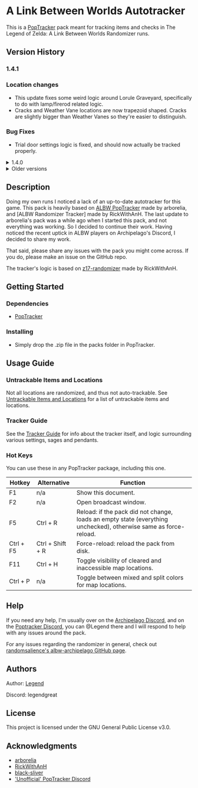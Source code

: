 # A Link Between Worlds Autotracker

This is a [PopTracker](https://poptracker.github.io/) pack meant for tracking items and checks in The Legend of Zelda: A Link Between Worlds Randomizer runs.

## Version History

[](https://github.com/Legendgreat/albw-ap-poptracker/tree/master#version_history)

### 1.4.1

### Location changes

- This update fixes some weird logic around Lorule Graveyard, specifically to do with lamp/firerod related logic.
- Cracks and Weather Vane locations are now trapezoid shaped. Cracks are slightly bigger than Weather Vanes so they're easier to distinguish.

### Bug Fixes

- Trial door settings logic is fixed, and should now actually be tracked properly.

<details>

<summary>1.4.0</summary>

### 1.4.0

### Layout

- This update adds compact versions of the map trackers. People were (rightfully) complaining that the original map trackers don't fit on 1080p, so the compact versions are now the default "Map Tracker (orientation)", while the original map trackers are renamed to "Full Map Tracker (orientation)". This compact version will have the compacted maps, as well as a tabbed version of the items.
  Small note: the horizontal compact variant isn't the most beautiful layout, but with the lack of centering or margins in tabs there's currently not a lot I can do to make it look better. Hopefully in a future PopTracker version I can fix that. For now, making the window as small as possible horizontally minimizes how awful it looks.
- The settings have been moved to their own settings menu on all variants, which you can find in the top toolbar next to AP.

### Location changes

- The dungeon rewards have been re-introduced to the map. They are now directly linked to the dungeon items you see in the tracker, and are always visible even when set to ??.
- Dungeon locations on the Overworld maps are now slightly bigger, so they're easier to distinguish.

### Bug Fixes

- Trial door settings should now be tracked properly and show the trial door as active.
- The premium milk check at the Bouldering Guy now works properly. Due to letter in a bottle and milk bar check being unavailable in the current version of ALBW APWorld, the milk bar check is now disabled when an AP connection is made. This allows z17-randomizer users to still track the milk bar trade route.

### Remaining issues

- When swapping between AP slots or variants, some settings might not get updated properly. CTRL + Shift + R and reconnecting to AP will fix this. I want to fix this issue if possible but I'm not sure how, so I'm deferring this to a later minor release.

</details>

<details>

<summary>Older versions</summary>

<details>

<summary>1.3.x</summary>

<details>

<summary>1.3.1</summary>

### 1.3.1

### Bug Fixes

- All cracks should now be in logic in cracksanity, with merge and quake, and some of the checks were updated for cracksanity as well.
- Hylian Shield AP item should now properly increment the shield item by two stages
- Blacksmith check should now work properly

</details>

<details>

<summary>1.3.0</summary>

### 1.3.0

### Layout

- This update has a fresh new item layout, that looks a bit cleaner than the previous versions. Because of the new item layout, and some weird issues with resizing the window, I had to separate the vertical layout from the standard map tracker, so it's now in it's own tracker variant.
- I have also reintroduced the item tracker, which is now fully functional, including auto-tracking. Same as the map tracker, weather vanes have to be clicked, but dungeon items are auto-tracked.

### Bug Fixes

- Premium Milk and Letter in a Bottle are now both trackable properly. I have made it in a way where you can click either milk or letter, since you aren't able to get both in any given run. (According to RickWithAnH)
- Thief Girl check is now properly available when having Thieves' Hideout reward item checked (Have to set it to Sage or Pendant, ?? doesn't work)
- Mother Maiamai checks are now disabled instead of cleared, when nice items are set to shuffled or off (From my experience they are always junked, let me know if I'm wrong)
- Death Mountain Maiamai should now appear in front of other checks too

### Improvements

- Based on some feedback from the Archipelago Discord, future versions will have a more descriptive .zip file name, and I will be excluding the .git folder
- Removed most of the unnecessary files and images, bringing the final size of the .zip down to 20% of what it was before
- Did some minor housekeeping of the code

### Remaining issues

- When diamond shape (Maiamai) locations overlap with square shaped ones, the square shape takes prevalence for the mouse hover. [Black Sliver](https://github.com/black-sliver/) is going to fix this in a future PopTracker update. _This is slated to be in the next release of PopTracker._

### What's next

I'm thinking of adding in a crack tracker, right now the tracker only supports marking the tracker you went in to, and for cracksanity, the crack you come out of. I want to add a fully functional crack tracker where you can mark which crack leads where, with maybe an additional map where lines are drawn between pairs, or hovering one highlights another. I'm not sure if PopTracker supports this yet, but I'll see what I can do with the tools that I have.

</details>

</details>

<details>

<summary>1.2.x</summary>

<details>

<summary>1.2.1</summary>

### 1.2.1

- Quake is now tracked if found manually (not initial_crack_state)
- Open trials door should now be tracked
- Swordless mode is now tracked

</details>

<details>

<summary>1.2.0</summary>

### 1.2.0

### Auto-tracked Settings

Settings from player .yaml's are now mostly auto-tracked. In a future update I will add a way to disable it if a lot of people ask for it.

Not everything _can_ be auto-tracked:

- `super_items`
- `assured_weapon`
- `skip_big_bomb_flower`
- `bow_of_light_in_castle`
- `treacherous_tower_floors`
- `keysy`

Luckily, most of these aren't important to track, except for keysy, which will still need to be manually clicked.

### Bug Fixes

- Some checks were previously showing green when they should've been yellow or even red. Most of these were checks related to lamp in Dark and Swamp Palace, but also some logic related ones in Eastern Palace and House of Gales. All locations should now be showing the proper logic.
- The Maiamai locations in Hyrule Rupee Rush and Lorule Dark Ruins South Wall are now in the proper spot

### Remaining issues

- Some Maiamai's in Death Mountain are still visually behind other locations, this will be fixed in a smaller update.

I will probably focus on the vertical layout of the Standard Tracker next.

</details>

</details>

<details>

<summary>1.1.x</summary>

<details>

<summary>1.1.2</summary>

### 1.1.2

- Fixed the versions_url link in manifest.json for automatic updates

</details>

<details>

<summary>1.1.1</summary>

### 1.1.1

### Bug Fixes

- Master Ore is now auto-tracked properly
- Hyrule Castle checks are now auto-tracked properly
- Changed the Mother Maiamai location on Hyrule Overworld map temporarily, until the diamond shape hover issue is fixed in PopTracker
- Death Mountain Maiamai locations are now diamond shaped too

### Improvements

- Added automatic pack update notifications

### Remaining issues

- When diamond shape (Maiamai) locations overlap with square shaped ones, the square shape takes prevalence for the mouse hover. [Black Sliver](https://github.com/black-sliver/) is going to fix this in a future PopTracker update.

</details>

<details>

<summary>1.1.0</summary>

### 1.1.0

### Bug Fixes

- Tracker should now display properly on resolutions below 1440p
- Lorule Castle small keys are now auto-tracked properly
- Osfala rented item is now tracked properly

### Improvements

- All locations are a bit smaller so it's easier to look at
- Maiamai checks are now diamond shaped so they're easier to distinguish from item checks, they also appear in front instead of behind other checks
- Dungeon map images are now combined, and have a floor label
- Bottle for trade quest is now 1 combined letter/milk bottle based on information from RickWithAnH, and should alleviate some confusion around how it's randomized
- Rainbow sage and rainbow pendant is removed from the dungeon prize tracker, and all pendants are now in there
- Sages in every dungeon's prize tracker now have numbers next to them to make them easier to distinguish when they are still greyed out (1 = gulley, 2 = oren, etc.)
- Added a Go! Mode tracker in the Lorule Castle key tracker, where there was previously nothing. May or may not work, untested.

### Remaining issues

- Due to refactor of the dungeon locations, sages and pendants are not properly displayed in dungeons, but still work when toggled in the dungeon item tracker in the bottom dock

If dungeon location checks don't match up with where they should, please let me know. I made sure to test this time but there's a chance I missed something.

</details>

</details>

<details>

<summary>1.0.x</summary>

- 1.0.4
  - slightly adjusted layout, added individual sage portraits to the progression, and added guide to README.md
- 1.0.3
  - Desert Palace had some weird bugs left, fixed now.
- 1.0.2
  - Dungeon tracking should be fixed
- 1.0.1
  - Working autotracking for all locations, items, and dungeon items.
    Sadly no sages/pendants, or events such as bumping into shady guy until apworld has location codes for those.
- 1.0.0
  - Initial Release
  - Changes from arborelia's version include refactoring of the location files, adding proper tracking for locations, tracking dungeon keys and items, and minor adjustments to the layouts, as well as merging it with the latest version of RickWithAnH's tracker.

</details>

</details>

## Description

Doing my own runs I noticed a lack of an up-to-date autotracker for this game. This pack is heavily based on [ALBW PopTracker](https://github.com/arborelia/albw-poptracker/tree/main) made by arborelia, and [ALBW Randomizer Tracker] made by RickWithAnH. The last update to arborelia's pack was a while ago when I started this pack, and not everything was working. So I decided to continue their work. Having noticed the recent uptick in ALBW players on Archipelago's Discord, I decided to share my work.

That said, please share any issues with the pack you might come across. If you do, please make an issue on the GitHub repo.

The tracker's logic is based on [z17-randomizer](https://github.com/rickfay/z17-randomizer) made by RickWithAnH.

## Getting Started

[](https://github.com/Legendgreat/albw-ap-poptracker/tree/master#getting-started)

### Dependencies

- [PopTracker](https://poptracker.github.io/)

### Installing

- Simply drop the .zip file in the packs folder in PopTracker.

## Usage Guide

### Untrackable Items and Locations

[](https://github.com/Legendgreat/albw-ap-poptracker/tree/master#untrackable-items-and-locations)

Not all locations are randomized, and thus not auto-trackable. See [Untrackable Items and Locations](https://github.com/Legendgreat/albw-ap-poptracker/blob/main/docs/UNTRACKABLE.md) for a list of untrackable items and locations.

### Tracker Guide

[](https://github.com/Legendgreat/albw-ap-poptracker/tree/master#tracker-guide)

See the [Tracker Guide](https://github.com/Legendgreat/albw-ap-poptracker/blob/main/docs/GUIDE.md) for info about the tracker itself, and logic surrounding various settings, sages and pendants.

### Hot Keys

[](https://github.com/Legendgreat/albw-ap-poptracker/tree/master#hot-keys)

You can use these in any PopTracker package, including this one.

| Hotkey    | Alternative      | Function                                                                                                         |
| --------- | ---------------- | ---------------------------------------------------------------------------------------------------------------- |
| F1        | n/a              | Show this document.                                                                                              |
| F2        | n/a              | Open broadcast window.                                                                                           |
| F5        | Ctrl + R         | Reload: if the pack did not change, loads an empty state (everything unchecked), otherwise same as force-reload. |
| Ctrl + F5 | Ctrl + Shift + R | Force-reload: reload the pack from disk.                                                                         |
| F11       | Ctrl + H         | Toggle visibility of cleared and inaccessible map locations.                                                     |
| Ctrl + P  | n/a              | Toggle between mixed and split colors for map locations.                                                         |

## Help

If you need any help, I'm usually over on the [Archipelago Discord](https://discord.gg/8Z65BR2), and on the [Poptracker Discord](https://discord.com/invite/gwThqMCPgK), you can @Legend there and I will respond to help with any issues around the pack.

For any issues regarding the randomizer in general, check out [randomsalience's albw-archipelago GitHub page](https://github.com/randomsalience/albw-archipelago).

## Authors

Author: [Legend](https://github.com/Legendgreat)

Discord: legendgreat

## License

This project is licensed under the GNU General Public License v3.0.

## Acknowledgments

- [arborelia](https://github.com/arborelia)
- [RickWithAnH](https://github.com/rickfay)
- [black-sliver](https://github.com/black-sliver)
- ['Unofficial' PopTracker Discord](https://discord.com/invite/gwThqMCPgK)
